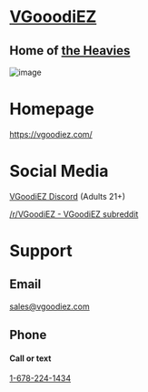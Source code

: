 # [VGooodiEZ](https://vgoodiez.com/)
## Home of [the Heavies](https://vgoodiez.com/collections/the-heavies)

![image](https://user-images.githubusercontent.com/104687767/167254338-99b57fca-9058-4c68-a16c-17fee48c8355.png)

# Homepage

https://vgoodiez.com/

# Social Media

[VGoodiEZ Discord](https://discord.gg/UETxShF9sr) (Adults 21+)

[/r/VGoodiEZ - VGoodiEZ subreddit](https://www.reddit.com/r/VGoodiez/)

# Support

## Email

sales@vgoodiez.com

## Phone
#### Call or text
[1-678-224-1434](tel:+16782241434)
